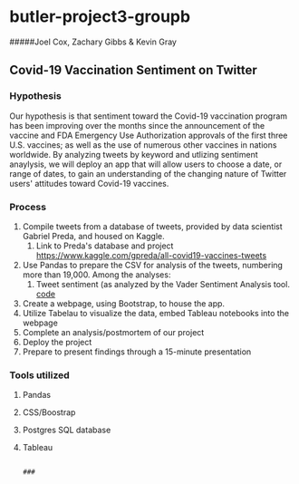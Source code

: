 # butler-project3-groupb
#####Joel Cox, Zachary Gibbs & Kevin Gray

## Covid-19 Vaccination Sentiment on Twitter

### Hypothesis

Our hypothesis is that sentiment toward the Covid-19 vaccination program has been improving over the months since the announcement of the vaccine and FDA Emergency Use Authorization approvals of the first three U.S. vaccines; as well as the use of numerous other vaccines in nations worldwide. 
By analyzing tweets by keyword and utlizing sentiment anaylysis, we will deploy an app that will allow users to choose a date, or range of dates, to gain an understanding of the changing nature of Twitter users' attitudes toward Covid-19 vaccines.

### Process

1. Compile tweets from a database of tweets, provided by data scientist Gabriel Preda, and housed on Kaggle.
    1. Link to Preda's database and project https://www.kaggle.com/gpreda/all-covid19-vaccines-tweets
1. Use Pandas to prepare the CSV for analysis of the tweets, numbering more than 19,000. Among the analyses:
    1. Tweet sentiment (as analyzed by the Vader Sentiment Analysis tool. [code](http://www.nltk.org/howto/sentiment.html) 
1. Create a webpage, using Bootstrap, to house the app.
1. Utilize Tabelau to visualize the data, embed Tableau notebooks into the webpage
1. Complete an analysis/postmortem of our project
1. Deploy the project
1. Prepare to present findings through a 15-minute presentation

### Tools utilized
1. Pandas
2. CSS/Boostrap
3. Postgres SQL database
4. Tableau

                                                                                       ###



